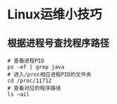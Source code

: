 # Linux运维小技巧

## 根据进程号查找程序路径

```shell
# 查看进程PID
ps -ef | grep java
# 进入/proc相应进程PID的文件夹
cd /proc/11712
# 查看对应的程序路径
ls –ail
```

